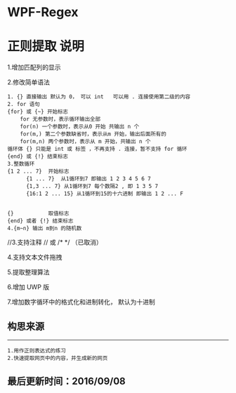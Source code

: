 # WPF-Regex
正则提取
说明
=======
    
1.增加匹配列的显示

2.修改简单语法

    1. {} 直接输出 默认为 0， 可以 int   可以用 . 连接使用第二级的内容
    2. for 语句
    {for} 或 {~} 开始标志 
        for 无参数时，表示循环输出全部
        for(n) 一个参数时，表示从0 开始 共输出 n 个
        for(m,) 第二个参数缺省时，表示从m 开始，输出后面所有的
        for(m,n) 两个参数时，表示从 m 开始，共输出 n 个
    循环体 {} 只能是 int 或 标签 ，不再支持 . 连接，暂不支持 for 循环
    {end} 或 {!} 结束标志
    3.整数循环
    {1 2 ... 7}  开始标志
          {1 ... 7}  从1循环到7 即输出 1 2 3 4 5 6 7
          {1,3 ... 7} 从1循环到7 每个数隔2 , 即 1 3 5 7
          {16:1 2 ... 15} 从1循环到15的十六进制 即输出 1 2 ... F
    

    {}           取值标志
    {end} 或者 {!} 结束标志
    4.{m~n} 输出 m到n 的随机数
 
//3.支持注释 // 或 /* */  （已取消）

4.支持文本文件拖拽

5.提取整理算法

6.增加 UWP 版

7.增加数字循环中的格式化和进制转化， 默认为十进制

## 构思来源
-------

	1.用作正则表达式的练习
	2.快速提取网页中的内容，并生成新的网页
	
## 最后更新时间：2016/09/08